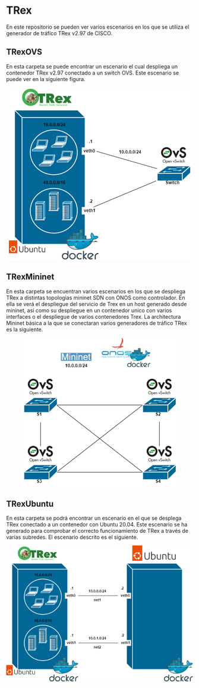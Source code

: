 # TRex 
En este repositorio se pueden ver varios escenarios en los que se utiliza el generador de tráfico TRex v2.97 de CISCO.

## TRexOVS
En esta carpeta se puede encontrar un escenario el cual despliega un contenedor TRex v2.97 conectado a un switch OVS.
Este escenario se puede ver en la siguiente figura.
<p align="center">
  <img src="./img/TREX-OVS.png">
</p>

## TRexMininet
En esta carpeta se encuentran varios escenarios en los que se despliega TRex a distintas topologias mininet SDN con ONOS como controlador. 
En ella se verá el despliegue del servicio de Trex en un host generado desde mininet, así como su despliegue en un contenedor unico con varios interfaces o el despliegue de varios contenedores Trex. 
La architectura Mininet básica a la que se conectaran varios generadores de tráfico TRex es la siguiente.
<p align="center">
  <img src="./img/TREX-Mininet.png">
</p> 

## TRexUbuntu
En esta carpeta se podrá encontrar un escenario en el que se desplega TRex conectado a un contenedor con Ubuntu 20.04. 
Este escenario se ha generado para comprobar el correcto funcionamiento de TRex a través de varias subredes. 
El escenario descrito es el siguiente.
<p align="center">
  <img src="./img/TREX-Ubuntu.png">
</p>
